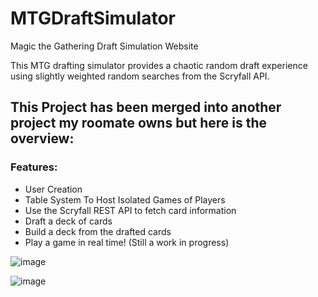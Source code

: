 # MTGDraftSimulator
Magic the Gathering Draft Simulation Website

This MTG drafting simulator provides a chaotic random draft experience using slightly weighted random searches from the Scryfall API.

## This Project has been merged into another project my roomate owns but here is the overview:

### Features:
- User Creation
- Table System To Host Isolated Games of Players
- Use the Scryfall REST API to fetch card information
- Draft a deck of cards
- Build a deck from the drafted cards
- Play a game in real time! (Still a work in progress)



![image](https://user-images.githubusercontent.com/46210049/175778479-0c930da5-a6cc-4370-87d5-93b0680f9d7b.png)

![image](https://user-images.githubusercontent.com/46210049/175778609-26df47e3-65b5-4b11-8f57-ae13e21127c6.png)

